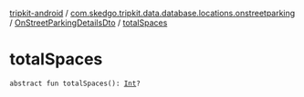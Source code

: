 [tripkit-android](../../index.md) / [com.skedgo.tripkit.data.database.locations.onstreetparking](../index.md) / [OnStreetParkingDetailsDto](index.md) / [totalSpaces](./total-spaces.md)

# totalSpaces

`abstract fun totalSpaces(): `[`Int`](https://kotlinlang.org/api/latest/jvm/stdlib/kotlin/-int/index.html)`?`